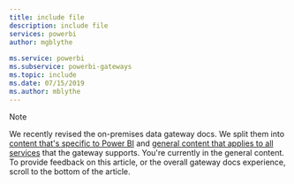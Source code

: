 ```yaml
---
title: include file
description: include file
services: powerbi
author: mgblythe
 
ms.service: powerbi
ms.subservice: powerbi-gateways
ms.topic: include
ms.date: 07/15/2019
ms.author: mblythe
---
```


> [!NOTE]
> We recently revised the on-premises data gateway docs. We split them into [content that's specific to Power BI](/power-bi/service-gateway-onprem) and [general content that applies to all services](/data-integration/gateway/service-gateway-onprem) that the gateway supports. You're currently in the general content. To provide feedback on this article, or the overall gateway docs experience, scroll to the bottom of the article.